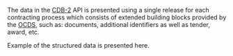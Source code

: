 The data in the [CDB-2](https://public.api.mepps.openprocurement.net/api/0/tenders) API is presented using a single release for each contracting process which consists of extended building blocks provided by the [OCDS](https://standard.open-contracting.org/latest/en/), such as: documents, additional identifiers as well as tender, award, etc.

Example of the structured data is presented here.
